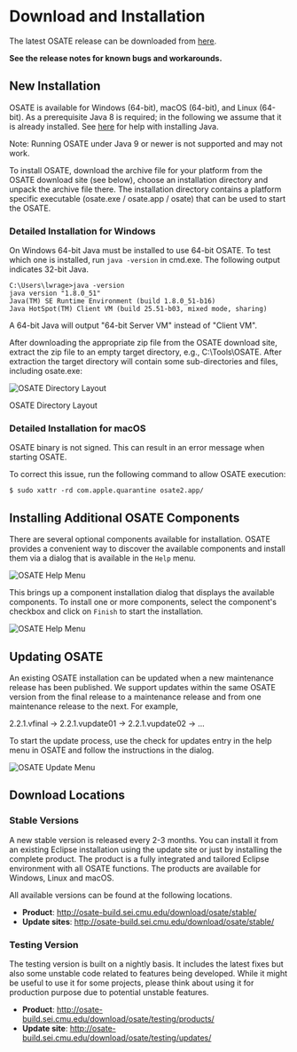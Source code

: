 # Download and Installation

The latest OSATE release can be downloaded from
[here](http://osate-build.sei.cmu.edu/download/osate/stable/latest/products/).

**See the release notes for known bugs and workarounds.**

## New Installation

OSATE is available for Windows (64-bit), macOS (64-bit),
and Linux (64-bit). As a prerequisite Java 8 is required; in the
following we assume that it is already installed. See
[here](https://java.com/en/download/help/download_options.xml) for help
with installing Java.

Note: Running OSATE under Java 9 or newer is not supported and may not work.

To install OSATE, download the archive file for your platform from the
OSATE download site (see below), choose an installation directory and
unpack the archive file there. The installation directory contains a
platform specific executable (osate.exe / osate.app / osate) that can be
used to start the OSATE.

### Detailed Installation for Windows

On Windows 64-bit Java must be installed to use 64-bit OSATE. To test
which one is installed, run `java -version` in cmd.exe. The following
output indicates 32-bit Java.

```
C:\Users\lwrage>java -version
java version "1.8.0_51"
Java(TM) SE Runtime Environment (build 1.8.0_51-b16)
Java HotSpot(TM) Client VM (build 25.51-b03, mixed mode, sharing)
```

A 64-bit Java will output "64-bit Server VM" instead of "Client VM".

After downloading the appropriate zip file from the OSATE download site,
extract the zip file to an empty target directory, e.g.,
C:\\Tools\\OSATE. After extraction the target directory will contain
some sub-directories and files, including osate.exe:

![OSATE Directory Layout](images/osate-directory-layout.png "OSATE Directory Layout")

OSATE Directory Layout

### Detailed Installation for macOS

OSATE binary is not signed. This can result in an error message when starting OSATE.

To correct this issue, run the following command to allow OSATE execution:
```
$ sudo xattr -rd com.apple.quarantine osate2.app/
```

## Installing Additional OSATE Components

There are several optional components available for installation. OSATE provides
a convenient way to discover the available components and install them via a
dialog that is available in the `Help` menu.

![OSATE Help Menu](images/install-components1.png "Component Installation Menu Entry")

This brings up a component installation dialog that displays the available components.
To install one or more components, select the component's checkbox and click on
`Finish` to start the installation.

![OSATE Help Menu](images/install-components2.png "Component Installation Dialog")

## Updating OSATE

An existing OSATE installation can be updated when a new maintenance release has been published. We support updates within
the same OSATE version from the final release to a maintenance release and from one maintenance release to the next.
For example,

2.2.1.vfinal -> 2.2.1.vupdate01 -> 2.2.1.vupdate02 -> ...

To start the update process, use the check for updates entry in the help menu in OSATE and follow the instructions in
the dialog.

![OSATE Update Menu](images/osate-update.png "Check for Updates Menu Entry")

## Download Locations

### Stable Versions

A new stable version is released every 2-3 months. You can install it from an
existing Eclipse installation using the update site or just by
installing the complete product. The product is a fully integrated and
tailored Eclipse environment with all OSATE functions. The products are
available for Windows, Linux and macOS.

All available versions can be found at the following locations.

  - **Product**: <http://osate-build.sei.cmu.edu/download/osate/stable/>
  - **Update sites**: <http://osate-build.sei.cmu.edu/download/osate/stable/>

### Testing Version

The testing version is built on a nightly basis. It includes the latest
fixes but also some unstable code related to features being developed.
While it might be useful to use it for some projects, please think about
using it for production purpose due to potential unstable features.

  - **Product**: <http://osate-build.sei.cmu.edu/download/osate/testing/products/>
  - **Update site**: <http://osate-build.sei.cmu.edu/download/osate/testing/updates/>
